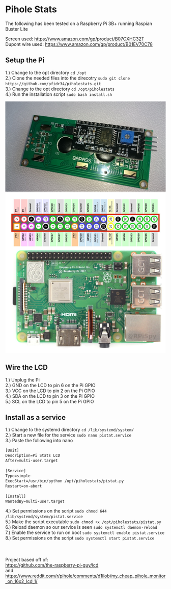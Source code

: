 # Pihole Stats

The following has been tested on a Raspberry Pi 3B+ running Raspian Buster Lite

Screen used: https://www.amazon.com/gp/product/B07CXHC32T <br>
Dupont wire used: https://www.amazon.com/gp/product/B01EV70C78

## Setup the Pi

1.) Change to the opt directory ```cd /opt``` <br>
2.) Clone the needed files into the direcotry ```sudo git clone https://github.com/pfidr34/piholestats.git``` <br>
3.) Change to the opt directory ```cd /opt/piholestats``` <br>
4.) Run the installation script ```sudo bash install.sh``` <br>

![LCD](https://github.com/pfidr34/Pi-holeStats/blob/master/images/i2cLCD.jpg?raw=true)
![GPIO](https://github.com/pfidr34/Pi-holeStats/blob/master/images/pi3b+GPIO.jpg?raw=true)

## Wire the LCD

1.) Unplug the Pi <br>
2.) GND on the LCD to pin 6 on the Pi GPIO <br>
3.) VCC on the LCD to pin 2 on the Pi GPIO <br>
4.) SDA on the LCD to pin 3 on the Pi GPIO <br>
5.) SCL on the LCD to pin 5 on the Pi GPIO <br>

## Install as a service
1.) Change to the systemd directory ```cd /lib/systemd/system/``` <br>
2.) Start a new file for the service ```sudo nano pistat.service``` <br>
3.) Paste the following into nano <br>
```
[Unit]
Description=Pi Stats LCD
After=multi-user.target

[Service]
Type=simple
ExecStart=/usr/bin/python /opt/piholestats/pistat.py
Restart=on-abort

[Install]
WantedBy=multi-user.target
``` 
4.) Set permissions on the script ```sudo chmod 644 /lib/systemd/system/pistat.service``` <br>
5.) Make the script executable ```sudo chmod +x /opt/piholestats/pistat.py``` <br>
6.) Reload daemon so our service is seen ```sudo systemctl daemon-reload``` <br>
7.) Enable the service to run on boot ```sudo systemctl enable pistat.service``` <br>
8.) Set permissions on the script ```sudo systemctl start pistat.service``` <br>
<br>
<br>
<br>
Project based off of: <br>
https://github.com/the-raspberry-pi-guy/lcd <br>
and <br>
https://www.reddit.com/r/pihole/comments/d1ilob/my_cheap_pihole_monitor_on_16x2_lcd_1/
